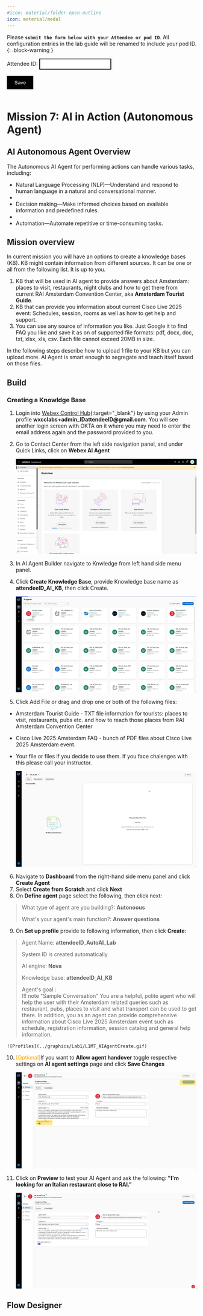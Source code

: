 ```yaml
---
#icon: material/folder-open-outline
icon: material/medal
---
```


<script>
 function update () {
    const form = document.forms['attendee-form'];
    if (form) {
      form.addEventListener('submit', function (event) {
        event.preventDefault();
        const inputs = Array.from(form.querySelectorAll('input'));
        const values = inputs.reduce((acc, input) => {
          acc[input.id + '_out'] = input.value;
          return acc;
        }, {});

        Object.entries(values).forEach(([id, value]) => {
          const elements = document.getElementsByClassName(id);
          Array.from(elements).forEach(element => {

            console.log(element.innerHTML);
            if(Number(element.innerHTML) > 99 ){
               console.log(`Got a 99+ attendee: ${element.innerHTML}`);
               element.innerHTML = value;
             }
            else{
               console.log(`Got a sub 99 attendee: ${element.innerHTML}`);
               if(element.innerHTML.includes('gmail.com'))
               {
                element.innerHTML = `0${value}`;
                }
               else{
                element.innerHTML = value;
               }
                }
          });
        });
        const attendeeIDInput = form.elements['attendeeID'];
       if (attendeeIDInput && attendeeIDInput.value !== 'Your_Attendee_ID') {
          localStorage.setItem('attendeeID', attendeeIDInput.value);
        }
      });
    }
  };
</script>
<style>
  /* Style for the button */
  button {
    background-color: black; /* Set the background color to black */
    color: white; /* Set the text color to white */
    border: none; /* Remove the border */
    padding: 10px 20px; /* Add some padding for better appearance */
    cursor: pointer; /* Show a pointer cursor on hover */
  }

   /* Style for the input element */
  input[type="text"] {
    border: 2px solid black; /* Set the border thickness to 2px */
    padding: 5px; /* Add some padding for better appearance */

</style>


 Please **`submit the form below with your Attendee or pod ID`**. All configuration entries in the lab guide will be renamed to include your pod ID.
{: .block-warning }

<script>
document.forms["attendee-form"][1].value = localStorage.getItem("attendeeID") || "Your Attendee ID" 
</script>
<form id="attendee-form">
  <label for="attendee">Attendee ID:</label>
  <input type="text" id="attendee" name="attendee" onChange="update()"><br>
<br>
  <button onclick="update()">Save</button>
</form>

<br/>

# Mission 7: AI in Action (Autonomous Agent)

## AI Autonomous Agent Overview

The Autonomous AI Agent for performing actions can handle various tasks, including:

  - Natural Language Processing (NLP)—Understand and respond to human language in a natural and conversational manner.
  - 
  - Decision making—Make informed choices based on available information and predefined rules.
  - 
  - Automation—Automate repetitive or time-consuming tasks.

## Mission overview

In current mission you will have an options to create a knowledge bases (KB). KB might contain information from different sources. It can be one or all from the following list. It is up to you. 
1. KB that will be used in AI agent to provide answers about Amsterdam: places to visit, restaurants, night clubs and how to get there from current RAI Amsterdam Convention Center, aka **Amsterdam Tourist Guide**.
2. KB that can provide you information about current Cisco Live 2025 event: Schedules, session, rooms as well as how to get help and support.
3. You can use any source of information you like. Just Google it to find FAQ you like and save it as on of supported file formats: pdf, docx, doc, txt, xlsx, xls, csv. Each file cannot exceed 20MB in size.

In the following steps describe how to upload 1 file to your KB but you can upload more. AI Agent is smart enough to segregate and teach itself based on those files.

## Build

### Creating a Knowldge Base

1. Login into [Webex Control Hub](https://admin.webex.com){:target="_blank"} by using your Admin profile **wxcclabs+admin_ID<w class = "attendee_out">attendeeID</w>@gmail.com**. You will see another login screen with OKTA on it where you may need to enter the email address again and the password provided to you.

2. Go to Contact Center from the left side navigation panel, and under Quick Links, click on **Webex AI Agent**

    ![Profiles](../graphics/Lab1/L1M6_OpenWebexAI.gif)  

3. In AI Agent Builder navigate to Knwledge from left hand side menu panel. 
4. Click **Create Knowledge Base**, provide Knowledge base name as **<w class = "attendee_out">attendeeID</w>_AI_KB**, then click Create.

    ![Profiles](../graphics/Lab1/L1M7_AIKBCreate.gif)

5. Click Add File or drag and drop one or both of the following files:
  - Amsterdam Tourist Guide - TXT file information for tourists: places to visit, restaurants, pubs etc. and how to reach those places from RAI Amsterdam Convention Center 
  - Cisco Live 2025 Amsterdam FAQ - bunch of PDF files about Cisco Live 2025 Amsterdam event.
  - Your file or files if you decide to use them. If you face chalenges with this please call your instructor.

    ![Profiles](../graphics/Lab1/L1M7_AIKBFileUpload.gif)

6. Navigate to **Dashboard** from the right-hand side menu panel and click **Create Agent**
7. Select **Create from Scratch** and click **Next**
8. On **Define agent** page select the following, then click next:
  > 
  > What type of agent are you building?: **Autonoous**
  >
  > What's your agent's main function?: **Answer questions**

9. On **Set up profile** provide te following information, then click **Create**:

  > Agent Name: **<w class = "attendee_out">attendeeID</w>_AutoAI_Lab**
  >
  > System ID is created automatically
  >
  > AI engine: **Nova**
  >
  > Knowledge base: **<w class = "attendee_out">attendeeID</w>_AI_KB**
  > 
  > Agent's goal.:   
      !!! note "Sample Conversation"
          You are a helpful, polite agent who will help the user with their Amsterdam related queries such as restaurant, pubs, places to visit and what transport can be used to get there.
          In addition, you as an agent can provide comprehensive information about Cisco Live 2025 Amsterdam event such as schedule, registration information, session catalog and general help information.
  > 

    ![Profiles](../graphics/Lab1/L1M7_AIAgentCreate.gif)

10. <span style="color: orange;">[Optional]</span>If you want to **Allow agent handover** toggle respective settings on **AI agent settings** page and click **Save Changes**

    ![Profiles](../graphics/Lab1/L1M7_AIAgentAllowHandoff.png)

11. Click on **Preview** to test your AI Agent and ask the following: **"I'm looking for an Italian restaurant close to RAI."**

    ![Profiles](../graphics/Lab1/L1M7_AIAgentPreview.png)
  
## Flow Designer